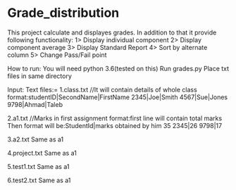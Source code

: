 # Grade_distribution
This project calculate and displayes grades.
In addition to that it provide  following functionality:
1> Display individual component
2> Display component average
3> Display Standard Report
4> Sort by alternate column
5> Change Pass/Fail point

How to run:
 You will need python 3.6(tested on this)
 Run grades.py
 Place txt files in same directory


Input:
Text files:=
1.class.txt //It will contain details of whole class
format:studentID|SecondName|FirstName
2345|Joe|Smith
4567|Sue|Jones
9798|Ahmad|Taleb

2.a1.txt //Marks in first assignment
format:first line will contain total marks 
Then format will be:StudentId|marks obtained by him
35
2345|26
9798|17

3.a2.txt
Same as a1

4.project.txt
Same as a1

5.test1.txt
Same as a1

6.test2.txt
Same as a1
